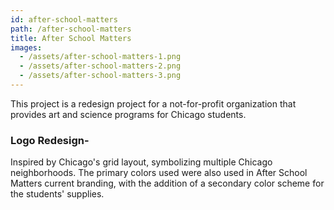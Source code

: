 ```yaml
---
id: after-school-matters
path: /after-school-matters
title: After School Matters
images:
  - /assets/after-school-matters-1.png
  - /assets/after-school-matters-2.png
  - /assets/after-school-matters-3.png
---
```

This project is a redesign project for a not-for-profit organization that provides art and science programs for Chicago students.

### Logo Redesign-

Inspired by Chicago's grid layout, symbolizing multiple Chicago neighborhoods. The primary colors used were also used in After School Matters current branding, with the addition of a secondary color scheme for the students' supplies.